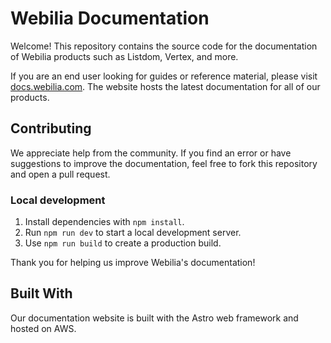 # Webilia Documentation

Welcome! This repository contains the source code for the documentation of Webilia products such as Listdom, Vertex, and more.

If you are an end user looking for guides or reference material, please visit [docs.webilia.com](https://docs.webilia.com). The website hosts the latest documentation for all of our products.

## Contributing

We appreciate help from the community. If you find an error or have suggestions to improve the documentation, feel free to fork this repository and open a pull request.

### Local development

1. Install dependencies with `npm install`.
2. Run `npm run dev` to start a local development server.
3. Use `npm run build` to create a production build.

Thank you for helping us improve Webilia's documentation!

## Built With

Our documentation website is built with the Astro web framework and hosted on AWS.

